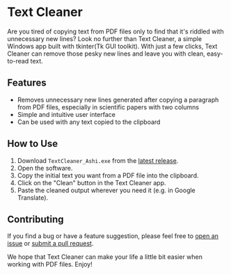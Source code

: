 # Text Cleaner

Are you tired of copying text from PDF files only to find that it's riddled with unnecessary new lines? Look no further than Text Cleaner, a simple Windows app built with tkinter(Tk GUI toolkit). With just a few clicks, Text Cleaner can remove those pesky new lines and leave you with clean, easy-to-read text.

## Features

- Removes unnecessary new lines generated after copying a paragraph from PDF files, especially in scientific papers with two columns
- Simple and intuitive user interface
- Can be used with any text copied to the clipboard

## How to Use

1. Download `TextCleaner_Ashi.exe` from the [latest release](https://github.com/bioinfmatters/text-cleaner/releases/tag/v1.2).
2. Open the software.
3. Copy the initial text you want from a PDF file into the clipboard.
4. Click on the "Clean" button in the Text Cleaner app.
5. Paste the cleaned output wherever you need it (e.g. in Google Translate).

## Contributing

If you find a bug or have a feature suggestion, please feel free to [open an issue](link-to-issue) or [submit a pull request](link-to-pull-request).

We hope that Text Cleaner can make your life a little bit easier when working with PDF files. Enjoy!
